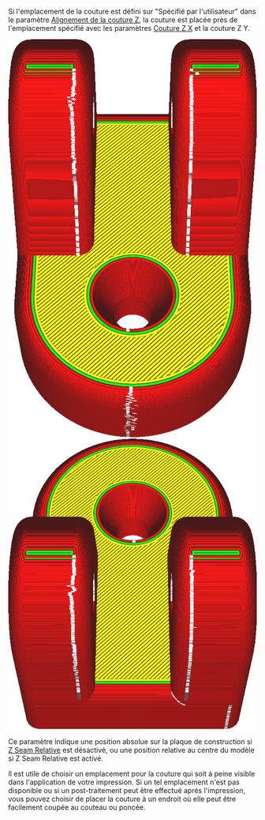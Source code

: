 Si l'emplacement de la couture est défini sur "Spécifié par l'utilisateur" dans le paramètre [Alignement de la couture Z](z_seam_type.md), la couture est placée près de l'emplacement spécifié avec les paramètres [Couture Z X](z_seam_x.md) et la couture Z Y.

![La couture est située sur la face avant](../../../articles/images/z_seam_y_front.png)
![La couture est située sur la face arrière](../../../articles/images/z_seam_y_back.png)

Ce paramètre indique une position absolue sur la plaque de construction si [Z Seam Relative](z_seam_relative.md) est désactivé, ou une position relative au centre du modèle si Z Seam Relative est activé.

Il est utile de choisir un emplacement pour la couture qui soit à peine visible dans l'application de votre impression. Si un tel emplacement n'est pas disponible ou si un post-traitement peut être effectué après l'impression, vous pouvez choisir de placer la couture à un endroit où elle peut être facilement coupée au couteau ou poncée.
